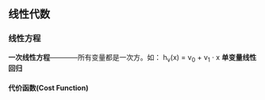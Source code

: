 ## 线性代数
### 线性方程
**一次线性方程**————所有变量都是一次方。如： h<sub>v</sub>(x) = v<sub>0</sub> + v<sub>1</sub> · x     **单变量线性回归**  

#### 代价函数(Cost Function)
